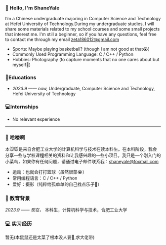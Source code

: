 ### 👋 Hello, I'm ShaneYale 
I’m a Chinese undergraduate majoring in Computer Science and Technology at Hefei University of Technology.During my undergraduate studies, I will share some materials related to my school courses and some small projects that interest me. I'm still a beginner, so if you have any questions, feel free to contact me through my email zeta186012@gmail.com

- Sports: Maybe playing basketball? (though I am not good at that😭)
- Commonly Used Programming Language: C / C++ / Python
- Hobbies: Photography (to capture moments that no one cares about but myself😤)

### 📖Educations
- _2023.9 —— now,_ Undergraduate, Computer Science and Technology, Hefei University of Technology

### 💻Internships
- No relevant experience

---

### 👋 哈喽啊
本🐭🐭是来自合肥工业大学的计算机科学与技术在读本科生。在本科阶段，我会分享一些与学校课程相关的资料和让我感兴趣的一些小项目。我只是一个刚入门的小菜鸟，如果你有任何问题，请通过电子邮件联系我：shaneyale@foxmail.com

- 运动：也就会打打篮球（虽然很菜😭）
- 常用编程语言：C / C++ / Python
- 爱好：摄影（纯粹给孤单单的自己找点乐子😤）

### 📖 教育背景
_2023.9 —— 现在，_ 本科生，计算机科学与技术，合肥工业大学

### 💻 实习经历
暂无(本鼠鼠还是太菜了根本没人要🥹,求大佬带)
